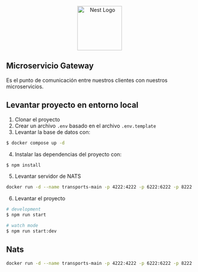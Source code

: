 <p align="center">
  <a href="http://nestjs.com/" target="blank"><img src="https://nestjs.com/img/logo-small.svg" width="120" alt="Nest Logo" /></a>
</p>

## Microservicio Gateway
Es el punto de comunicación entre nuestros clientes con nuestros microservicios.

## Levantar proyecto en entorno local

1. Clonar el proyecto
2. Crear un archivo `.env` basado en el archivo `.env.template`
3. Levantar la base de datos con:
```bash
$ docker compose up -d
```
4. Instalar las dependencias del proyecto con:

```bash
$ npm install
```
5. Levantar servidor de NATS
```bash
docker run -d --name transports-main -p 4222:4222 -p 6222:6222 -p 8222:8222 nats
```

6. Levantar el proyecto

```bash
# development
$ npm run start

# watch mode
$ npm run start:dev
```

## Nats
```bash
docker run -d --name transports-main -p 4222:4222 -p 6222:6222 -p 8222:8222 nats
```